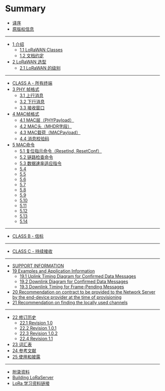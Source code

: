 # Summary

* [译序](README.md)
* [原版权信息](Copyright.md)
<!-- * [目录](Summary-Detail.md) -->

----

* [1 介绍](contents/ch01/README.md)
    * [1.1 LoRaWAN Classes](contents/ch01/1.1.md)
    * [1.2 文档约定](contents/ch01/1.2.md)
* [2 LoRaWAN 选型](contents/ch02/README.md)
    * [2.1 LoRaWAN 的级别](contents/ch02/2.1.md)

----

* [CLASS A - 所有终端](contents/CLASS-A.md)
* [3 PHY 帧格式](contents/ch03/README.md)
    * [3.1 上行消息](contents/ch03/3.1.md)
    * [3.2 下行消息](contents/ch03/3.2.md)
    * [3.3 接收窗口](contents/ch03/3.3.md)
* [4 MAC帧格式](contents/ch04/README.md)
    * [4.1 MAC层（PHYPayload）](contents/ch04/4.1.md)
    * [4.2 MAC头（MHDR字段）](contents/ch04/4.2.md)
    * [4.3 MAC载荷（MACPayload）](contents/ch04/4.3.md)
    * [4.4 消息校验码](contents/ch04/4.4.md) 
* [5 MAC命令](contents/ch05/README.md)
    * [5.1 复位指示命令（ResetInd, ResetConf）](contents/ch05/5.1.md) 
    * [5.2 链路检查命令](contents/ch05/5.2.md)
    * [5.3 数据速率适应指令](contents/ch05/5.3.md)
    * [5.4](contents/ch05/5.4.md)
    * [5.5](contents/ch05/5.5.md)
    * [5.6](contents/ch05/5.6.md)
    * [5.7](contents/ch05/5.7.md)
    * [5.8](contents/ch05/5.8.md)
    * [5.9](contents/ch05/5.9.md)
    * [5.10](contents/ch05/5.10.md)
    * [5.11](contents/ch05/5.11.md)
    * [5.12](contents/ch05/5.12.md)
    * [5.13](contents/ch05/5.13.md)
    * [5.14](contents/ch05/5.14.md) 

<!--
* [6 终端激活](contents/ch06/README.md)
* [7 重传退避](contents/ch07/README.md)
-->

----

* [CLASS B - 信标](contents/CLASS-B.md)

<!--
* [8 Class B 介绍](contents/ch08/README.md)
* [9 下行同步网络的原理](contents/ch09/README.md)
* [10 Class B 上行帧](contents/ch10/README.md)
* [11 Class B 下行帧](contents/ch11/README.md)
* [12 信标的获得和追踪](contents/ch12/README.md)
* [13 Class B 下行时隙时序](contents/ch13/README.md)
* [14 Class B MAC命令](contents/ch14/README.md)
* [15 信标](contents/ch15/README.md)
* [16 Class B 单播/多播下行信道频率](contents/ch16/README.md)
-->

---- 

* [CLASS C - 持续接收](contents/CLASS-C.md)

<!--
* [17 持续接收的终端](contents/ch17/README.md)
* [18 Class C MAC Command]()
-->

---

* [SUPPORT INFORMATION](contents/SUPPORT.md)
* [19 Examples and Application Information](contents/ch19/README.md)
    * [19.1 Uplink Timing Diagram for Confirmed Data Messages](contents/ch19/19.1.md)
    * [19.2 Downlink Diagram for Confirmed Data Messages](contents/ch19/19.2.md)
    * [19.3 Downlink Timing for Frame-Pending Messages](contents/ch19/19.3.md)
* [20 Recommendation on contract to be provided to the Network Server by the end-device provider at the time of provisioning](contents/ch20/README.md)
* [21 Recommendation on finding the locally used channels](contents/ch21/README.md)

---

* [22 修订历史](contents/ch22/README.md)
    * [22.1 Revision 1.0](contents/ch22/22.1.md)
    * [22.2 Revision 1.0.1](contents/ch22/22.2.md)
    * [22.3 Revision 1.0.2](contents/ch22/22.3.md)
    * [22.4 Revision 1.1](contents/ch22/22.4.md)
* [23 词汇表](Glossary.md)
* [24 参考文献](contents/ch24/README.md)
* [25 使用和披露](Copyright.md)

--- 

* [附录资料](contents/appendix/README.md)
* [Building LoRaServer](contents/appendix/build-lora-server.md)
* [LoRa 学习资料链接](contents/appendix/references.md) 

